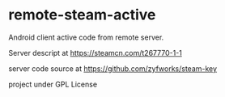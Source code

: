 # remote-steam-active
Android client active code from remote server. 

Server descript at https://steamcn.com/t267770-1-1

server code source at https://github.com/zyfworks/steam-key

project under GPL License
